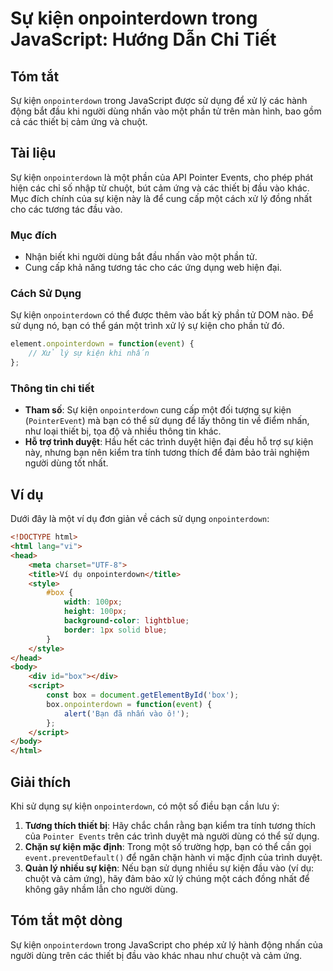 <!--
Meta Description: # Sự kiện onpointerdown trong JavaScript: Hướng Dẫn Chi Tiết ## Tóm tắt Sự kiện `onpointerdown` trong JavaScript được sử dụng để xử lý các hành động b...
Meta Keywords: kiện, onpointerdown, một, dụng, các
-->

# Sự kiện onpointerdown trong JavaScript: Hướng Dẫn Chi Tiết

## Tóm tắt
Sự kiện `onpointerdown` trong JavaScript được sử dụng để xử lý các hành động bắt đầu khi người dùng nhấn vào một phần tử trên màn hình, bao gồm cả các thiết bị cảm ứng và chuột. 

## Tài liệu
Sự kiện `onpointerdown` là một phần của API Pointer Events, cho phép phát hiện các chỉ số nhập từ chuột, bút cảm ứng và các thiết bị đầu vào khác. Mục đích chính của sự kiện này là để cung cấp một cách xử lý đồng nhất cho các tương tác đầu vào.

### Mục đích
- Nhận biết khi người dùng bắt đầu nhấn vào một phần tử.
- Cung cấp khả năng tương tác cho các ứng dụng web hiện đại.

### Cách Sử Dụng
Sự kiện `onpointerdown` có thể được thêm vào bất kỳ phần tử DOM nào. Để sử dụng nó, bạn có thể gán một trình xử lý sự kiện cho phần tử đó.

```javascript
element.onpointerdown = function(event) {
    // Xử lý sự kiện khi nhấn
};
```

### Thông tin chi tiết
- **Tham số**: Sự kiện `onpointerdown` cung cấp một đối tượng sự kiện (`PointerEvent`) mà bạn có thể sử dụng để lấy thông tin về điểm nhấn, như loại thiết bị, tọa độ và nhiều thông tin khác.
- **Hỗ trợ trình duyệt**: Hầu hết các trình duyệt hiện đại đều hỗ trợ sự kiện này, nhưng bạn nên kiểm tra tính tương thích để đảm bảo trải nghiệm người dùng tốt nhất.
  
## Ví dụ
Dưới đây là một ví dụ đơn giản về cách sử dụng `onpointerdown`:

```html
<!DOCTYPE html>
<html lang="vi">
<head>
    <meta charset="UTF-8">
    <title>Ví dụ onpointerdown</title>
    <style>
        #box {
            width: 100px;
            height: 100px;
            background-color: lightblue;
            border: 1px solid blue;
        }
    </style>
</head>
<body>
    <div id="box"></div>
    <script>
        const box = document.getElementById('box');
        box.onpointerdown = function(event) {
            alert('Bạn đã nhấn vào ô!');
        };
    </script>
</body>
</html>
```

## Giải thích
Khi sử dụng sự kiện `onpointerdown`, có một số điều bạn cần lưu ý:

1. **Tương thích thiết bị**: Hãy chắc chắn rằng bạn kiểm tra tính tương thích của `Pointer Events` trên các trình duyệt mà người dùng có thể sử dụng.
2. **Chặn sự kiện mặc định**: Trong một số trường hợp, bạn có thể cần gọi `event.preventDefault()` để ngăn chặn hành vi mặc định của trình duyệt.
3. **Quản lý nhiều sự kiện**: Nếu bạn sử dụng nhiều sự kiện đầu vào (ví dụ: chuột và cảm ứng), hãy đảm bảo xử lý chúng một cách đồng nhất để không gây nhầm lẫn cho người dùng.

## Tóm tắt một dòng
Sự kiện `onpointerdown` trong JavaScript cho phép xử lý hành động nhấn của người dùng trên các thiết bị đầu vào khác nhau như chuột và cảm ứng.